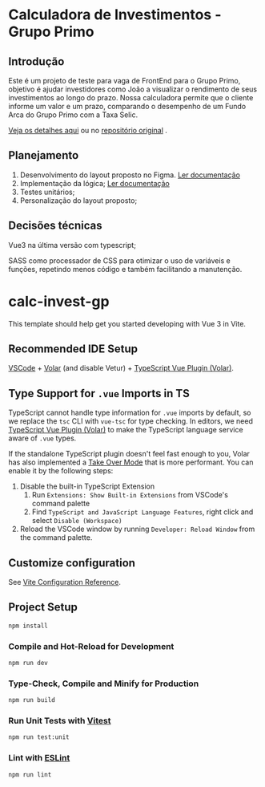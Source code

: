 # Calculadora de Investimentos - Grupo Primo


## Introdução
Este é um projeto de teste para vaga de FrontEnd para o Grupo Primo, objetivo é ajudar investidores como João a visualizar o rendimento de seus investimentos ao longo do prazo. Nossa calculadora permite que o cliente informe um valor e um prazo, comparando o desempenho de um Fundo Arca do Grupo Primo com a Taxa Selic.

[Veja os detalhes aqui](./documentation/CHALLENGE_PRESENTATION.md) ou no [repositório original](https://gist.github.com/gp-breno/4b2262f135d24367e78e1be6db2e505c) .



## Planejamento

1. Desenvolvimento do layout proposto no Figma.  [Ler documentação](./documentation/PHASE_ONE_LAYOUT.md)
2. Implementação da lógica;  [Ler documentação](./documentation/PHASE_TWO_APLICATION_LOGIC.md)
3. Testes unitários;
4. Personalização do layout proposto;


## Decisões técnicas

Vue3 na última versão com typescript;

SASS como processador de CSS para otimizar o uso de variáveis e funções, repetindo menos código e também facilitando a manutenção.








# calc-invest-gp

This template should help get you started developing with Vue 3 in Vite.

## Recommended IDE Setup

[VSCode](https://code.visualstudio.com/) + [Volar](https://marketplace.visualstudio.com/items?itemName=Vue.volar) (and disable Vetur) + [TypeScript Vue Plugin (Volar)](https://marketplace.visualstudio.com/items?itemName=Vue.vscode-typescript-vue-plugin).

## Type Support for `.vue` Imports in TS

TypeScript cannot handle type information for `.vue` imports by default, so we replace the `tsc` CLI with `vue-tsc` for type checking. In editors, we need [TypeScript Vue Plugin (Volar)](https://marketplace.visualstudio.com/items?itemName=Vue.vscode-typescript-vue-plugin) to make the TypeScript language service aware of `.vue` types.

If the standalone TypeScript plugin doesn't feel fast enough to you, Volar has also implemented a [Take Over Mode](https://github.com/johnsoncodehk/volar/discussions/471#discussioncomment-1361669) that is more performant. You can enable it by the following steps:

1. Disable the built-in TypeScript Extension
    1) Run `Extensions: Show Built-in Extensions` from VSCode's command palette
    2) Find `TypeScript and JavaScript Language Features`, right click and select `Disable (Workspace)`
2. Reload the VSCode window by running `Developer: Reload Window` from the command palette.

## Customize configuration

See [Vite Configuration Reference](https://vitejs.dev/config/).

## Project Setup

```sh
npm install
```

### Compile and Hot-Reload for Development

```sh
npm run dev
```

### Type-Check, Compile and Minify for Production

```sh
npm run build
```

### Run Unit Tests with [Vitest](https://vitest.dev/)

```sh
npm run test:unit
```

### Lint with [ESLint](https://eslint.org/)

```sh
npm run lint
```
